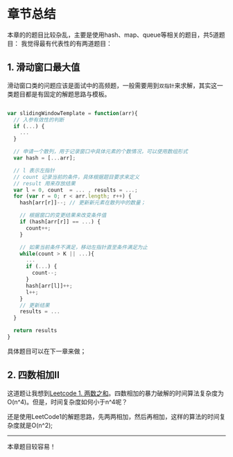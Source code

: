 # 章节总结

本章的的题目比较杂乱，主要是使用hash、map、queue等相关的题目，共5道题目：
我觉得最有代表性的有两道题目：

## 1. 滑动窗口最大值

滑动窗口类的问题应该是面试中的高频题，一般需要用到`双指针`来求解，其实这一类题目都是有固定的解题思路与模板。

```javascript

var slidingWindowTemplate = function(arr){
  // 入参有效性的判断
  if (...) {
    ...
  }

  // 申请一个散列，用于记录窗口中具体元素的个数情况，可以使用数组形式
  var hash = [...arr];

  // l 表示左指针
  // count 记录当前的条件，具体根据题目要求来定义
  // result 用来存放结果
  var l = 0, count  = ... , results = ...;
  for (var r = 0; r < arr.length; r++) {
    hash[arr[r]]--; // 更新新元素在散列中的数量；

    // 根据窗口的变更结果来改变条件值
    if (hash[arr[r]] == ...) {
      count++;
    }

    // 如果当前条件不满足，移动左指针直至条件满足为止
    while(count > K || ...){
      ...
      if (...) {
        count--;
      }
      hash[arr[l]]++;
      l++;
    }
    // 更新结果
    results = ...
  }

  return results
}

```
具体题目可以在下一章来做；


## 2. 四数相加II

这道题让我想到[Leetcode 1. 两数之和](https://leetcode-cn.com/problems/two-sum/)。四数相加的暴力破解的时间算法复杂度为O(n^4)。但是，时间复杂度如何小于n^4呢？

还是使用LeetCode1的解题思路，先两两相加，然后再相加，这样的算法的时间复杂度就是O(n^2);

---

本章题目较容易！
